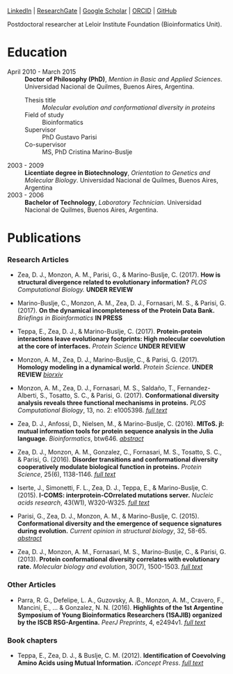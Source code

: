 [LinkedIn](https://www.linkedin.com/in/diegojavierzea) | [ResearchGate](https://www.researchgate.net/profile/Diego_Javier_Zea) | [Google Scholar](https://scholar.google.com.ar/citations?user=Z4sqaB0AAAAJ&hl=en&oi=ao) | [ORCID](https://orcid.org/0000-0002-4254-9320) | [GitHub](https://github.com/diegozea)

Postdoctoral researcher at Leloir Institute Foundation (Bioinformatics Unit).

# Education

<dl>
  <dt>April 2010 - March 2015</dt>
  <dd><strong>Doctor of Philosophy (PhD)</strong>, <em>Mention in Basic and Applied Sciences</em>. Universidad Nacional de Quilmes, Buenos Aires, Argentina.</dd>
  <dt></dt>
  <dd>
    <dl>
    <dt>Thesis title</dt><dd><em>Molecular evolution and conformational diversity in proteins</em></dd>
      <dt>Field of study</dt><dd>Bioinformatics</dd>
      <dt>Supervisor</dt><dd>PhD Gustavo Parisi</dd>
      <dt>Co-supervisor</dt><dd>MS, PhD Cristina Marino-Buslje</dd>
    </dl>
  </dd>
  <dt>2003 - 2009</dt>
  <dd><strong>Licentiate degree in Biotechnology</strong>, <em>Orientation to Genetics and Molecular Biology</em>. Universidad Nacional de Quilmes, Buenos Aires, Argentina</dd>
  <dt>2003 - 2006</dt>
  <dd><strong>Bachelor of Technology</strong>, <em>Laboratory Technician</em>. Universidad Nacional de Quilmes, Buenos Aires, Argentina.</dd>
</dl>

# Publications

### Research Articles

- Zea, D. J., Monzon, A. M., Parisi, G., & Marino-Buslje, C. (2017). **How is structural divergence related to evolutionary information?** *PLOS Computational Biology.* **UNDER REVIEW**

- Marino-Buslje, C., Monzon, A. M., Zea, D. J., Fornasari, M. S., & Parisi, G. (2017). **On the dynamical incompleteness of the Protein Data Bank.** *Briefings in Bioinformatics* **IN PRESS**

- Teppa, E., Zea, D. J., & Marino-Buslje, C. (2017). **Protein-protein interactions leave evolutionary footprints: High molecular coevolution at the core of interfaces.** *Protein Science* **UNDER REVIEW**  

- Monzon, A. M., Zea, D. J., Marino-Buslje, C., & Parisi, G. (2017). **Homology modeling in a dynamical world.** *Protein Science*. **UNDER REVIEW** [*biorxiv*](http://www.biorxiv.org/content/early/2017/05/06/135004)

- Monzon, A. M., Zea, D. J., Fornasari, M. S., Saldaño, T., Fernandez-Alberti, S., Tosatto, S. C., & Parisi, G. (2017). **Conformational diversity analysis reveals three functional mechanisms in proteins.** *PLOS Computational Biology*, 13, no. 2: e1005398. [*full text*](http://journals.plos.org/ploscompbiol/article?id=10.1371/journal.pcbi.1005398)  

- Zea, D. J., Anfossi, D., Nielsen, M., & Marino-Buslje, C. (2016). **MIToS. jl: mutual information tools for protein sequence analysis in the Julia language.** *Bioinformatics*, btw646. [*abstract*](https://academic.oup.com/bioinformatics/article-abstract/doi/10.1093/bioinformatics/btw646/2608634/MIToS-jl-mutual-information-tools-for-protein)

- Zea, D. J., Monzon, A. M., Gonzalez, C., Fornasari, M. S., Tosatto, S. C., & Parisi, G. (2016). **Disorder transitions and conformational diversity cooperatively modulate biological function in proteins.** *Protein Science*, 25(6), 1138-1146. [*full text*](http://onlinelibrary.wiley.com/doi/10.1002/pro.2931/full)

- Iserte, J., Simonetti, F. L., Zea, D. J., Teppa, E., & Marino-Buslje, C. (2015). **I-COMS: interprotein-COrrelated mutations server.**  *Nucleic acids research*, 43(W1), W320-W325. [*full text*](https://academic.oup.com/nar/article/43/W1/W320/2468009/I-COMS-Interprotein-COrrelated-Mutations-Server)

- Parisi, G., Zea, D. J., Monzon, A. M., & Marino-Buslje, C. (2015). **Conformational diversity and the emergence of sequence signatures during evolution.** *Current opinion in structural biology*, 32, 58-65. [*abstract*](http://www.sciencedirect.com/science/article/pii/S0959440X15000147)

- Zea, D. J., Monzon, A. M., Fornasari, M. S., Marino-Buslje, C., & Parisi, G. (2013). **Protein conformational diversity correlates with evolutionary rate.** *Molecular biology and evolution*, 30(7), 1500-1503. [*full text*](http://mbe.oxfordjournals.org/content/30/7/1500.full)

### Other Articles

- Parra, R. G., Defelipe, L. A., Guzovsky, A. B., Monzon, A. M., Cravero, F., Mancini, E., ... & Gonzalez, N. N. (2016). **Highlights of the 1st Argentine Symposium of Young Bioinformatics Researchers (1SAJIB) organized by the ISCB RSG-Argentina.** *PeerJ Preprints*, 4, e2494v1.  [*full text*](https://peerj.com/preprints/2494/)

### Book chapters

- Teppa, E., Zea, D. J., & Buslje, C. M.  (2012). **Identification of Coevolving Amino Acids using Mutual Information.** *iConcept Press*. [*full text*](https://www.researchgate.net/profile/Elin_Teppa/publication/261995698_Identification_of_Coevolving_Amino_Acids_using_Mutual_Information/links/00b4953631b3666180000000.pdf)


